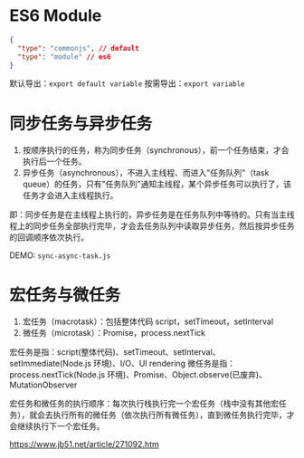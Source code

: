 # ES6 Module

```json
{
  "type": "commonjs", // default
  "type": "module" // es6
}
```

默认导出：`export default variable`
按需导出：`export variable`

# 同步任务与异步任务

1. 按顺序执行的任务，称为同步任务（synchronous），前一个任务结束，才会执行后一个任务。
2. 异步任务（asynchronous），不进入主线程、而进入"任务队列"（task queue）的任务，只有"任务队列"通知主线程，某个异步任务可以执行了，该任务才会进入主线程执行。

即：同步任务是在主线程上执行的，异步任务是在任务队列中等待的。只有当主线程上的同步任务全部执行完毕，才会去任务队列中读取异步任务，然后按异步任务的回调顺序依次执行。

DEMO: `sync-async-task.js`

# 宏任务与微任务

1. 宏任务（macrotask）：包括整体代码 script，setTimeout，setInterval
2. 微任务（microtask）：Promise，process.nextTick

宏任务是指：script(整体代码)、setTimeout、setInterval、setImmediate(Node.js 环境)、I/O、UI rendering
微任务是指：process.nextTick(Node.js 环境)、Promise、Object.observe(已废弃)、MutationObserver

宏任务和微任务的执行顺序：每次执行栈执行完一个宏任务（栈中没有其他宏任务），就会去执行所有的微任务（依次执行所有微任务），直到微任务执行完毕，才会继续执行下一个宏任务。

https://www.jb51.net/article/271092.htm
